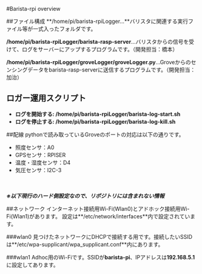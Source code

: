 #Barista-rpi overview


##ファイル構成
**/home/pi/barista-rpiLogger…**バリスタに関連する実行ファイル等が一式入ったフォルダです。

**/home/pi/barista-rpiLogger/barista-rasp-server**…バリスタからの信号を受けて、ログをサーバーにアップするプログラムです。（開発担当：橋本）

**/home/pi/barista-rpiLogger/groveLogger/groveLogger.py**…Groveからのセンシングデータをbarista-rasp-serverに送信するプログラムです。（開発担当：加治）


## ロガー運用スクリプト
- **ログを開始する: /home/pi/barista-rpiLogger/barista-log-start.sh**
- **ログを停止する: /home/pi/barista-rpiLogger/barista-log-kill.sh**

##配線
pythonで読み取っているGroveのポートの対応は以下の通りです。

- 照度センサ：A0
- GPSセンサ：RPISER
- 温度・湿度センサ：D4
- 気圧センサ：I2C-3

　

***※以下現行のハード側設定なので、リポジトリには含まれない情報***

##ネットワーク
インターネット接続用Wi-Fi(Wlan0)とアドホック接続用Wi-Fi(Wlan1)があります。
設定は**/etc/network/interfaces**内で設定されています。

###wlan0
見つけたネットワークにDHCPで接続する用です。接続したいSSIDは**/etc/wpa-supplicant/wpa_supplicant.conf**内にあります。

###wlan1
Adhoc用のWi-Fiです。SSIDが**barista-pi**、IPアドレスは**192.168.5.1**に設定してあります。